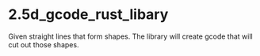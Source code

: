# 2.5d_gcode_rust_libary
Given straight lines that form shapes.  The library will create gcode that will cut out those shapes.

